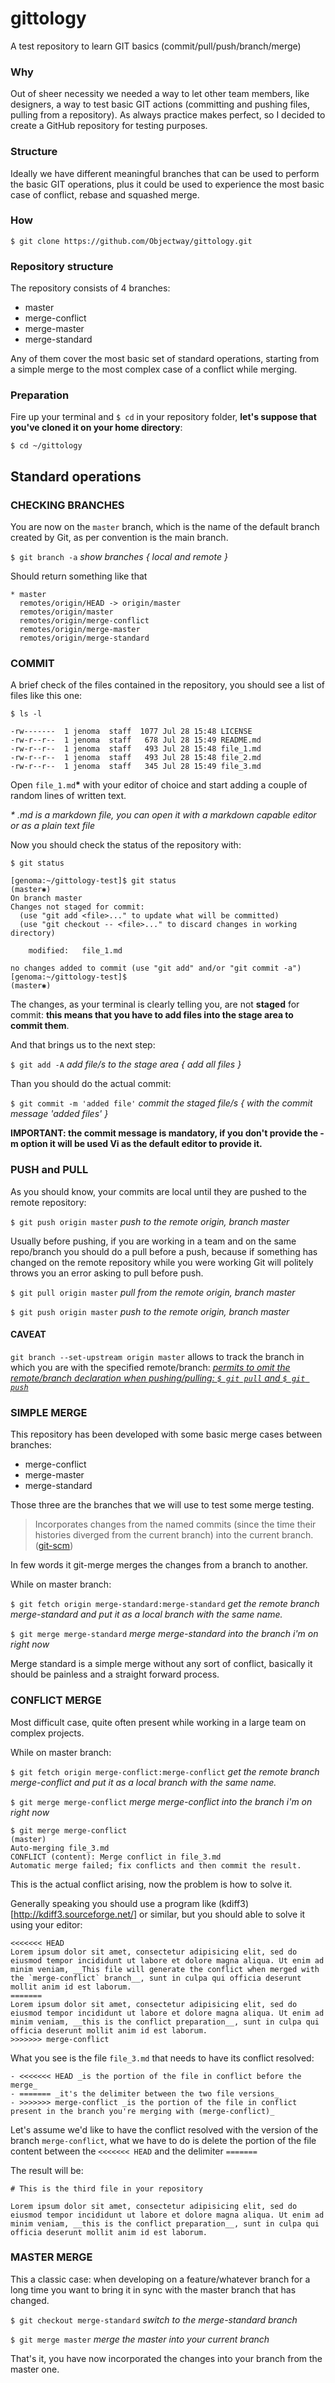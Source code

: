 # gittology
A test repository to learn GIT basics (commit/pull/push/branch/merge)

### Why

Out of sheer necessity we needed a way to let other team members, like designers, a way to test basic GIT actions (committing and pushing files, pulling from a repository). As always practice makes perfect, so I decided to create a GitHub repository for testing purposes.

### Structure

Ideally we have different meaningful branches that can be used to perform the basic GIT operations, plus it could be used to experience the most basic case of conflict, rebase and squashed merge.

### How

`$ git clone https://github.com/Objectway/gittology.git`

### Repository structure

The repository consists of 4 branches:
- master
- merge-conflict
- merge-master
- merge-standard

Any of them cover the most basic set of standard operations, starting from a simple merge to the most complex case of a conflict while merging.

### Preparation

Fire up your terminal and `$ cd` in your repository folder, **let's suppose that you've cloned it on your home directory**:

`$ cd ~/gittology`


## Standard operations
### CHECKING BRANCHES

You are now on the `master` branch, which is the name of the default branch created by Git, as per convention is the main branch.

`$ git branch -a` _show branches { local and remote }_

Should return something like that

```
* master
  remotes/origin/HEAD -> origin/master
  remotes/origin/master
  remotes/origin/merge-conflict
  remotes/origin/merge-master
  remotes/origin/merge-standard
```

### COMMIT

A brief check of the files contained in the repository, you should see a list of files like this one:

`$ ls -l`

```
-rw-------  1 jenoma  staff  1077 Jul 28 15:48 LICENSE
-rw-r--r--  1 jenoma  staff   678 Jul 28 15:49 README.md
-rw-r--r--  1 jenoma  staff   493 Jul 28 15:48 file_1.md
-rw-r--r--  1 jenoma  staff   493 Jul 28 15:48 file_2.md
-rw-r--r--  1 jenoma  staff   345 Jul 28 15:49 file_3.md
```

Open `file_1.md`__*__ with your editor of choice and start adding a couple of random lines of written text.

_* .md is a markdown file, you can open it with a markdown capable editor or as a plain text file_

Now you should check the status of the repository with:

`$ git status`

```
[genoma:~/gittology-test]$ git status                                                                                                                                                                                                                                                                              (master✱)
On branch master
Changes not staged for commit:
  (use "git add <file>..." to update what will be committed)
  (use "git checkout -- <file>..." to discard changes in working directory)

	modified:   file_1.md

no changes added to commit (use "git add" and/or "git commit -a")
[genoma:~/gittology-test]$                                                                                                                                                                                                                                                                                         (master✱)
```

The changes, as your terminal is clearly telling you, are not __staged__ for commit: __this means that you have to add files into the stage area to commit them__.

And that brings us to the next step:

`$ git add -A` _add file/s to the stage area { add all files }_

Than you should do the actual commit:

`$ git commit -m 'added file'` _commit the staged file/s { with the commit message 'added files' }_

__IMPORTANT: the commit message is mandatory, if you don't provide the -m option it will be used Vi as the default editor to provide it.__


### PUSH and PULL

As you should know, your commits are local until they are pushed to the remote repository:

`$ git push origin master` _push to the remote origin, branch master_

Usually before pushing, if you are working in a team and on the same repo/branch you should do a pull before a push, because if something has changed on the remote repository while you were working Git will politely throws you an error asking to pull before push.

`$ git pull origin master` _pull from the remote origin, branch master_

`$ git push origin master` _push to the remote origin, branch master_

#### CAVEAT

`git branch --set-upstream origin master` allows to track the branch in which you are with the specified remote/branch: _<u>permits to omit the remote/branch declaration when pushing/pulling: `$ git pull` and `$ git push`</u>_


### SIMPLE MERGE

This repository has been developed with some basic merge cases between branches:

- merge-conflict
- merge-master
- merge-standard

Those three are the branches that we will use to test some merge testing.

> Incorporates changes from the named commits (since the time their histories diverged from the current branch) into the current branch. ([git-scm](http://git-scm.com/docs/git-merge))

In few words it git-merge merges the changes from a branch to another.

While on master branch:

`$ git fetch origin merge-standard:merge-standard` _get the remote branch merge-standard and put it as a local branch with the same name._

`$ git merge merge-standard` _merge merge-standard into the branch i'm on right now_

Merge standard is a simple merge without any sort of conflict, basically it should be painless and a straight forward process.

### CONFLICT MERGE

Most difficult case, quite often present while working in a large team on complex projects.

While on master branch:

`$ git fetch origin merge-conflict:merge-conflict` _get the remote branch merge-conflict and put it as a local branch with the same name._

`$ git merge merge-conflict` _merge merge-conflict into the branch i'm on right now_

```
$ git merge merge-conflict                                                                                (master)
Auto-merging file_3.md
CONFLICT (content): Merge conflict in file_3.md
Automatic merge failed; fix conflicts and then commit the result.
```

This is the actual conflict arising, now the problem is how to solve it.

Generally speaking you should use a program like (kdiff3)[http://kdiff3.sourceforge.net/] or similar, but you should able to solve it using your editor:


```
<<<<<<< HEAD
Lorem ipsum dolor sit amet, consectetur adipisicing elit, sed do eiusmod tempor incididunt ut labore et dolore magna aliqua. Ut enim ad minim veniam, __This file will generate the conflict when merged with the `merge-conflict` branch__, sunt in culpa qui officia deserunt mollit anim id est laborum.
=======
Lorem ipsum dolor sit amet, consectetur adipisicing elit, sed do eiusmod tempor incididunt ut labore et dolore magna aliqua. Ut enim ad minim veniam, __this is the conflict preparation__, sunt in culpa qui officia deserunt mollit anim id est laborum.
>>>>>>> merge-conflict
```

What you see is the file `file_3.md` that needs to have its conflict resolved:

```
- <<<<<<< HEAD _is the portion of the file in conflict before the merge_
- ======= _it's the delimiter between the two file versions_
- >>>>>>> merge-conflict _is the portion of the file in conflict present in the branch you're merging with (merge-conflict)_
```

Let's assume we'd like to have the conflict resolved with the version of the branch `merge-conflict`, what we have to do is delete the portion of the file content between the `<<<<<<< HEAD` and the delimiter `=======`

The result will be:

```
# This is the third file in your repository

Lorem ipsum dolor sit amet, consectetur adipisicing elit, sed do eiusmod tempor incididunt ut labore et dolore magna aliqua. Ut enim ad minim veniam, __this is the conflict preparation__, sunt in culpa qui officia deserunt mollit anim id est laborum.
```

### MASTER MERGE

This a classic case: when developing on a feature/whatever branch for a long time you want to bring it in sync with the master branch that has changed.

`$ git checkout merge-standard` _switch to the merge-standard branch_

`$ git merge master` _merge the master into your current branch_

That's it, you have now incorporated the changes into your branch from the master one.
